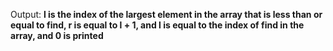 Output: **l is the index of the largest element in the array that is less than or equal to find, r is equal to l + 1, and l is equal to the index of find in the array, and 0 is printed**